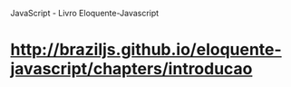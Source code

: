 ﻿JavaScript - Livro Eloquente-Javascript

# http://braziljs.github.io/eloquente-javascript/chapters/introducao
